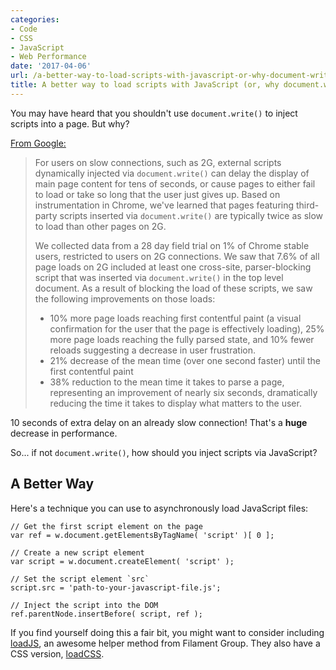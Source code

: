 ```yaml
---
categories:
- Code
- CSS
- JavaScript
- Web Performance
date: '2017-04-06'
url: /a-better-way-to-load-scripts-with-javascript-or-why-document-write-sucks/
title: A better way to load scripts with JavaScript (or, why document.write() sucks)
---
```


You may have heard that you shouldn't use <code>document.write()</code> to inject scripts into a page. But why?

<a href="https://developers.google.com/web/updates/2016/08/removing-document-write">From Google:</a>

<blockquote>
  For users on slow connections, such as 2G, external scripts dynamically injected via <code>document.write()</code> can delay the display of main page content for tens of seconds, or cause pages to either fail to load or take so long that the user just gives up. Based on instrumentation in Chrome, we've learned that pages featuring third-party scripts inserted via <code>document.write()</code> are typically twice as slow to load than other pages on 2G.

  We collected data from a 28 day field trial on 1% of Chrome stable users, restricted to users on 2G connections. We saw that 7.6% of all page loads on 2G included at least one cross-site, parser-blocking script that was inserted via <code>document.write()</code> in the top level document. As a result of blocking the load of these scripts, we saw the following improvements on those loads:

  <ul>
  <li>10% more page loads reaching first contentful paint (a visual confirmation for the user that the page is effectively loading), 25% more page loads reaching the fully parsed state, and 10% fewer reloads suggesting a decrease in user frustration.</li>
  <li>21% decrease of the mean time (over one second faster) until the first contentful paint</li>
  <li>38% reduction to the mean time it takes to parse a page, representing an improvement of nearly six seconds, dramatically reducing the time it takes to display what matters to the user.</li>
  </ul>
</blockquote>

10 seconds of extra delay on an already slow connection! That's a <strong>huge</strong> decrease in performance.

So... if not <code>document.write()</code>, how should you inject scripts via JavaScript?

<h2>A Better Way</h2>

Here's a technique you can use to asynchronously load JavaScript files:

<pre><code class="lang-javascript">// Get the first script element on the page
var ref = w.document.getElementsByTagName( 'script' )[ 0 ];

// Create a new script element
var script = w.document.createElement( 'script' );

// Set the script element `src`
script.src = 'path-to-your-javascript-file.js';

// Inject the script into the DOM
ref.parentNode.insertBefore( script, ref );
</code></pre>

If you find yourself doing this a fair bit, you might want to consider including <a href="https://github.com/filamentgroup/loadJS">loadJS</a>, an awesome helper method from Filament Group. They also have a CSS version, <a href="https://github.com/filamentgroup/loadCSS">loadCSS</a>.